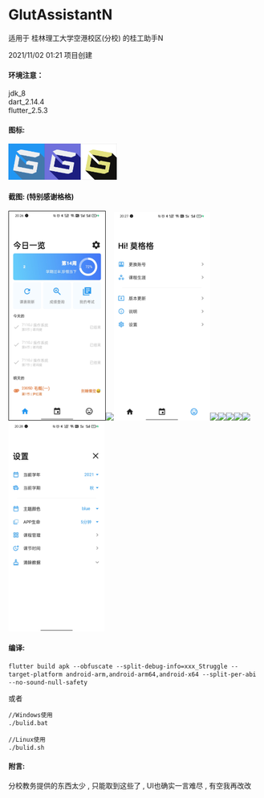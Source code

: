 # GlutAssistantN

适用于 桂林理工大学空港校区(分校) 的桂工助手N

2021/11/02 01:21 项目创建

#### 环境注意：
jdk_8  
dart_2.14.4  
flutter_2.5.3   


#### 图标:

<img src="https://github.com/ChinaGamer/Images/blob/master/gan/G1.png" width="72" /><img src="https://github.com/ChinaGamer/Images/blob/master/gan/G2.png" width="72" /><img src="https://github.com/ChinaGamer/Images/blob/master/gan/G3.png" width="72" />

#### 截图: (特别感谢格格)

<img src="https://github.com/ChinaGamer/Images/blob/master/gan/a.jpg" style="border:1px solid" width="192" /><img src="https://github.com/nano71/Images/blob/master/gan/Screenshot_2022-02-10-15-35-19-01_581d685b5f7bb8d.jpg" width="192" /><img src="https://github.com/ChinaGamer/Images/blob/master/gan/e.jpg" width="192" /><img src="https://github.com/nano71/Images/blob/master/gan/Screenshot_2022-01-04-14-40-42-59_581d685b5f7bb8d.jpg" width="192" /><img src="https://github.com/nano71/Images/blob/master/gan/Screenshot_2022-01-04-14-41-24-08_581d685b5f7bb8d.jpg" width="192" /><img src="https://github.com/nano71/Images/blob/master/gan/Screenshot_2022-02-10-15-32-57-16_581d685b5f7bb8d.jpg" width="192" /><img src="https://github.com/nano71/Images/blob/master/gan/Screenshot_2022-02-10-15-34-47-57_581d685b5f7bb8d.jpg" width="192" /><img src="https://github.com/nano71/Images/blob/master/gan/Screenshot_2022-02-10-15-44-27-02_581d685b5f7bb8d.jpg" width="192" /><img src="https://github.com/ChinaGamer/Images/blob/master/gan/i.jpg" width="192" />

#### 编译:
```
flutter build apk --obfuscate --split-debug-info=xxx_Struggle --target-platform android-arm,android-arm64,android-x64 --split-per-abi --no-sound-null-safety
```
或者

```
//Windows使用
./bulid.bat  

//Linux使用
./bulid.sh 
```

#### 附言:
分校教务提供的东西太少 , 只能取到这些了 , UI也确实一言难尽 , 有空我再改改  
